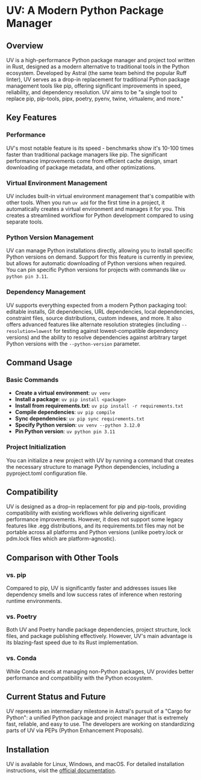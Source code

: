# UV: A Modern Python Package Manager

## Overview

UV is a high-performance Python package manager and project tool written in
Rust, designed as a modern alternative to traditional tools in the Python
ecosystem. Developed by Astral (the same team behind the popular Ruff linter),
UV serves as a drop-in replacement for traditional Python package management
tools like pip, offering significant improvements in speed, reliability, and
dependency resolution. UV aims to be "a single tool to replace pip, pip-tools,
pipx, poetry, pyenv, twine, virtualenv, and more."

## Key Features

### Performance

UV's most notable feature is its speed - benchmarks show it's 10-100 times
faster than traditional package managers like pip. The significant performance
improvements come from efficient cache design, smart downloading of package
metadata, and other optimizations.

### Virtual Environment Management

UV includes built-in virtual environment management that's compatible with other
tools. When you run `uv add` for the first time in a project, it automatically
creates a virtual environment and manages it for you. This creates a streamlined
workflow for Python development compared to using separate tools.

### Python Version Management

UV can manage Python installations directly, allowing you to install specific
Python versions on demand. Support for this feature is currently in preview, but
allows for automatic downloading of Python versions when required. You can pin
specific Python versions for projects with commands like `uv python pin 3.11`.

### Dependency Management

UV supports everything expected from a modern Python packaging tool: editable
installs, Git dependencies, URL dependencies, local dependencies, constraint
files, source distributions, custom indexes, and more. It also offers advanced
features like alternate resolution strategies (including `--resolution=lowest`
for testing against lowest-compatible dependency versions) and the ability to
resolve dependencies against arbitrary target Python versions with the
`--python-version` parameter.

## Command Usage

### Basic Commands

- **Create a virtual environment**: `uv venv`
- **Install a package**: `uv pip install <package>`
- **Install from requirements.txt**: `uv pip install -r requirements.txt`
- **Compile dependencies**: `uv pip compile`
- **Sync dependencies**: `uv pip sync requirements.txt`
- **Specify Python version**: `uv venv --python 3.12.0`
- **Pin Python version**: `uv python pin 3.11`

### Project Initialization

You can initialize a new project with UV by running a command that creates the
necessary structure to manage Python dependencies, including a pyproject.toml
configuration file.

## Compatibility

UV is designed as a drop-in replacement for pip and pip-tools, providing
compatibility with existing workflows while delivering significant performance
improvements. However, it does not support some legacy features like .egg
distributions, and its requirements.txt files may not be portable across all
platforms and Python versions (unlike poetry.lock or pdm.lock files which are
platform-agnostic).

## Comparison with Other Tools

### vs. pip

Compared to pip, UV is significantly faster and addresses issues like dependency
smells and low success rates of inference when restoring runtime environments.

### vs. Poetry

Both UV and Poetry handle package dependencies, project structure, lock files,
and package publishing effectively. However, UV's main advantage is its
blazing-fast speed due to its Rust implementation.

### vs. Conda

While Conda excels at managing non-Python packages, UV provides better
performance and compatibility with the Python ecosystem.

## Current Status and Future

UV represents an intermediary milestone in Astral's pursuit of a "Cargo for
Python": a unified Python package and project manager that is extremely fast,
reliable, and easy to use. The developers are working on standardizing parts of
UV via PEPs (Python Enhancement Proposals).

## Installation

UV is available for Linux, Windows, and macOS. For detailed installation
instructions, visit the [official documentation](https://docs.astral.sh/uv/).
